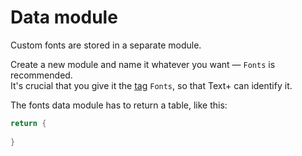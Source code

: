 # Data module

Custom fonts are stored in a separate module.

Create a new module and name it whatever you want — `Fonts` is recommended.\
It's crucial that you give it the [tag](https://create.roblox.com/docs/studio/properties#instance-tags) `Fonts`, so that Text+ can identify it.

The fonts data module has to return a table, like this:

```lua
return {
	
}
```
